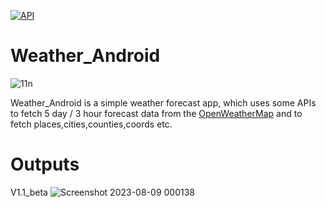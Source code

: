 
<a href="https://android-arsenal.com/api?level=21"><img src="https://img.shields.io/badge/API-21%2B-brightgreen.svg?style=flat" alt="API" /></a>


# Weather_Android
![11n](https://github.com/Denys2211/Weather_Android/assets/75207437/56e9869a-7ec2-4c95-80ea-568f020b66fc)

Weather_Android is a simple weather forecast app, which uses some APIs to fetch 5 day / 3 hour forecast data from the [OpenWeatherMap](https://openweathermap.org/forecast5) and to fetch places,cities,counties,coords etc.

# Outputs
V1.1_beta
![Screenshot 2023-08-09 000138](https://github.com/Denys2211/Weather_Android/assets/75207437/c0ef1f2d-ed9a-42cf-a74e-85c2d79360f3)
